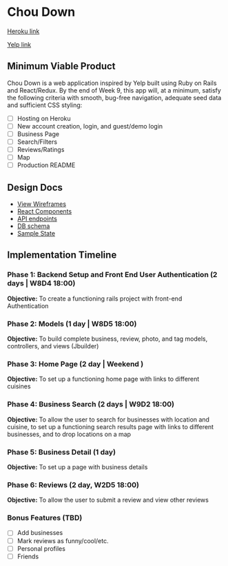 # Chou Down

[Heroku link][heroku]

[Yelp link][yelp]

[heroku]: https://thawing-crag-58906.herokuapp.com/
[yelp]: https://www.yelp.com/

## Minimum Viable Product

Chou Down is a web application inspired by Yelp built using Ruby on Rails
and React/Redux.  By the end of Week 9, this app will, at a minimum, satisfy the
following criteria with smooth, bug-free navigation, adequate seed data and
sufficient CSS styling:

- [ ] Hosting on Heroku
- [ ] New account creation, login, and guest/demo login
- [ ] Business Page
- [ ] Search/Filters
- [ ] Reviews/Ratings
- [ ] Map
- [ ] Production README

## Design Docs
* [View Wireframes][wireframes]
* [React Components][components]
* [API endpoints][api-endpoints]
* [DB schema][schema]
* [Sample State][sample-state]

[wireframes]: ./wireframes
[components]: ./component-hierarchy.md
[sample-state]: ./sample-state.md
[api-endpoints]: ./api-endpoints.md
[schema]: ./schema.md

## Implementation Timeline

### Phase 1: Backend Setup and Front End User Authentication (2 days | W8D4 18:00)

**Objective:** To create a functioning rails project with front-end Authentication

### Phase 2: Models (1 day | W8D5 18:00)

**Objective:** To build complete business, review, photo, and tag models, controllers, and views (Jbuilder)

### Phase 3: Home Page (2 day | Weekend )

**Objective:** To set up a functioning home page with links to different cuisines

### Phase 4: Business Search (2 days | W9D2 18:00)

**Objective:** To allow the user to search for businesses with location and cuisine, to set up a functioning search results page with links to different businesses, and to drop locations on a map

### Phase 5: Business Detail (1 day)

**Objective:** To set up a page with business details

### Phase 6: Reviews (2 day, W2D5 18:00)

**Objective:** To allow the user to submit a review and view other reviews

### Bonus Features (TBD)
- [ ] Add businesses
- [ ] Mark reviews as funny/cool/etc.
- [ ] Personal profiles
- [ ] Friends
